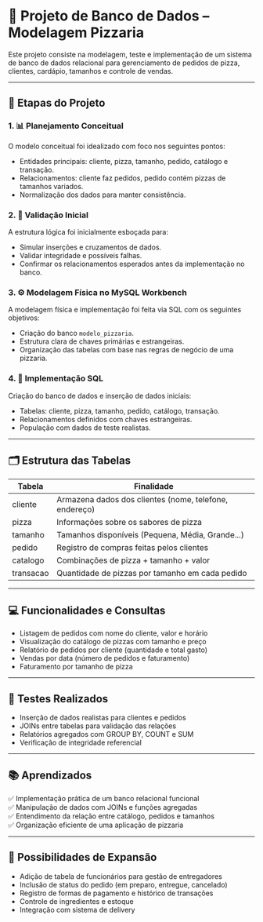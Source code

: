 # 🍕 Projeto de Banco de Dados – Modelagem Pizzaria  
Este projeto consiste na modelagem, teste e implementação de um sistema de banco de dados relacional para gerenciamento de pedidos de pizza, clientes, cardápio, tamanhos e controle de vendas.

---

## 📐 Etapas do Projeto

### 1. 📊 Planejamento Conceitual  
O modelo conceitual foi idealizado com foco nos seguintes pontos:

- Entidades principais: cliente, pizza, tamanho, pedido, catálogo e transação.  
- Relacionamentos: cliente faz pedidos, pedido contém pizzas de tamanhos variados.  
- Normalização dos dados para manter consistência.

### 2. 📎 Validação Inicial  
A estrutura lógica foi inicialmente esboçada para:

- Simular inserções e cruzamentos de dados.  
- Validar integridade e possíveis falhas.  
- Confirmar os relacionamentos esperados antes da implementação no banco.

### 3. ⚙️ Modelagem Física no MySQL Workbench  
A modelagem física e implementação foi feita via SQL com os seguintes objetivos:

- Criação do banco `modelo_pizzaria`.  
- Estrutura clara de chaves primárias e estrangeiras.  
- Organização das tabelas com base nas regras de negócio de uma pizzaria.

### 4. 🧱 Implementação SQL  
Criação do banco de dados e inserção de dados iniciais:

- Tabelas: cliente, pizza, tamanho, pedido, catálogo, transação.  
- Relacionamentos definidos com chaves estrangeiras.  
- População com dados de teste realistas.

---

## 🗂️ Estrutura das Tabelas

| Tabela     | Finalidade                                                               |
|------------|--------------------------------------------------------------------------|
| cliente    | Armazena dados dos clientes (nome, telefone, endereço)                   |
| pizza      | Informações sobre os sabores de pizza                                    |
| tamanho    | Tamanhos disponíveis (Pequena, Média, Grande...)                         |
| pedido     | Registro de compras feitas pelos clientes                                |
| catalogo   | Combinações de pizza + tamanho + valor                                   |
| transacao  | Quantidade de pizzas por tamanho em cada pedido                          |

---

## 💻 Funcionalidades e Consultas

- Listagem de pedidos com nome do cliente, valor e horário  
- Visualização do catálogo de pizzas com tamanho e preço  
- Relatório de pedidos por cliente (quantidade e total gasto)  
- Vendas por data (número de pedidos e faturamento)  
- Faturamento por tamanho de pizza

---

## 🧪 Testes Realizados

- Inserção de dados realistas para clientes e pedidos  
- JOINs entre tabelas para validação das relações  
- Relatórios agregados com GROUP BY, COUNT e SUM  
- Verificação de integridade referencial

---

## 📚 Aprendizados

✅ Implementação prática de um banco relacional funcional  
✅ Manipulação de dados com JOINs e funções agregadas  
✅ Entendimento da relação entre catálogo, pedidos e tamanhos  
✅ Organização eficiente de uma aplicação de pizzaria

---

## 🚀 Possibilidades de Expansão

- Adição de tabela de funcionários para gestão de entregadores  
- Inclusão de status do pedido (em preparo, entregue, cancelado)  
- Registro de formas de pagamento e histórico de transações  
- Controle de ingredientes e estoque  
- Integração com sistema de delivery

